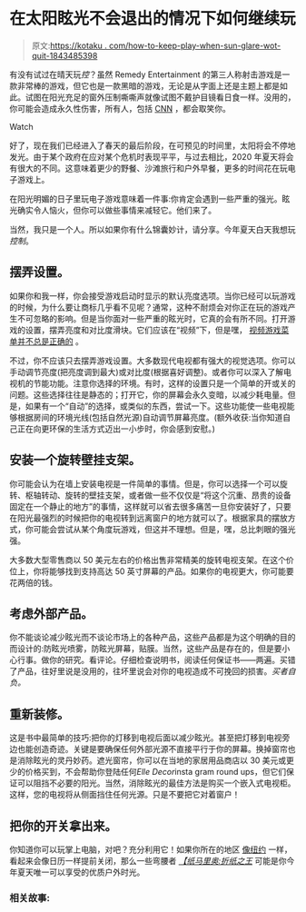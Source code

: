 # 在太阳眩光不会退出的情况下如何继续玩

> 原文:[https://kotaku . com/how-to-keep-play-when-sun-glare-wot-quit-1843485398](https://kotaku.com/how-to-keep-playing-when-sun-glare-wont-quit-1843485398)

有没有试过在晴天玩*控*？虽然 Remedy Entertainment 的第三人称射击游戏是一款非常棒的游戏，但它也是一款黑暗的游戏，无论是从字面上还是主题上都是如此。试图在阳光充足的窗外压制嘶嘶声就像试图不戴护目镜看日食一样。没用的，你可能会造成永久性伤害，所有人，包括 [CNN](https://www.cnn.com/2017/08/21/politics/trump-solar-eclipse/index.html) ，都会取笑你。

Watch

好了，现在我们已经进入了春天的最后阶段，在可预见的时间里，太阳将会不停地发光。由于某个政府在应对某个危机时表现平平，与过去相比，2020 年夏天将会有很大的不同。这意味着更少的野餐、沙滩旅行和户外早餐，更多的时间花在玩电子游戏上。

在阳光明媚的日子里玩电子游戏意味着一件事:你肯定会遇到一些严重的强光。眩光确实令人恼火，但你可以做些事情来减轻它。他们来了。

当然，我只是一个人。所以如果你有什么锦囊妙计，请分享。今年夏天白天我想玩*控制*。

## 摆弄设置。

如果你和我一样，你会接受游戏启动时显示的默认亮度选项。当你已经可以玩游戏的时候，为什么要让商标几乎看不见呢？通常，这种不耐烦会对你正在玩的游戏产生不可忽略的影响。但是当你面对一些严重的眩光时，它真的会有所不同。打开游戏的设置，摆弄亮度和对比度滑块。它们应该在“视频”下，但是嘿， [视频游戏菜单并不总是正确的](https://kotaku.com/the-ten-commandments-of-video-game-menus-sinners-and-s-5960230) 。

不过，你不应该只去摆弄游戏设置。大多数现代电视都有强大的视觉选项。你可以手动调节亮度(把亮度调到最大)或对比度(根据喜好调整)。或者你可以深入了解电视机的节能功能。注意你选择的环境。有时，这样的设置只是一个简单的开或关的问题。这些选择往往是静态的；打开它，你的屏幕会永久变暗，以减少耗电量。但是，如果有一个“自动”的选择，或类似的东西，尝试一下。这些功能使一些电视能够根据房间的环境光线(包括自然光源)自动调节屏幕亮度。(额外收获:当你知道自己正在向更环保的生活方式迈出一小步时，你会感到安慰。)

## 安装一个旋转壁挂支架。

你可能会认为在墙上安装电视是一件简单的事情。但是，你可以选择一个可以旋转、枢轴转动、旋转的壁挂支架，或者做一些不仅仅是“将这个沉重、昂贵的设备固定在一个静止的地方”的事情，这样就可以省去很多痛苦一旦你安装好了，只要在阳光最强烈的时候把你的电视转到远离窗户的地方就可以了。根据家具的摆放方式，你可能会尝试从某个角度玩游戏，但这并不理想。但是，嘿，总比刺眼的强光强。

大多数大型零售商以 50 美元左右的价格出售非常精美的旋转电视支架。在这个价位上，你将能够找到支持高达 50 英寸屏幕的产品。如果你的电视更大，你可能要花两倍的钱。

## 考虑外部产品。

你不能谈论减少眩光而不谈论市场上的各种产品，这些产品都是为这个明确的目的而设计的:防眩光喷雾，防眩光屏幕，贴膜。当然，这些产品是存在的，但是要小心行事。做你的研究。看评论。仔细检查说明书，阅读任何保证书——两遍。买错了产品，往好里说是没用的，往坏里说会对你的电视造成不可挽回的损害。*买者自负。*

## 重新装修。

这是书中最简单的技巧:把你的灯移到电视后面以减少眩光。甚至把灯移到电视旁边也能创造奇迹。关键是要确保任何外部光源不直接平行于你的屏幕。换掉窗帘也是消除眩光的灵丹妙药。遮光窗帘，你可以在当地的家居用品商店以 30 美元或更少的价格买到，不会帮助你登陆任何*Elle Decor*insta gram round ups，但它们保证可以阻挡不必要的阳光。当然，消除眩光的最佳方法是购买一个嵌入式电视柜。这样，您的电视将从侧面挡住任何光源。只是不要把它对着窗户！

## 把你的开关拿出来。

你知道你可以玩掌上电脑，对吧？充分利用它！如果你所在的地区 [像纽约](https://www.businessinsider.com/new-york-governor-cuomo-stay-at-home-order-june-13-2020-5?fbclid=IwAR3GHCY0WwVpu8roO8VMSpAHUEf5OVjEw13VSl5vz3gPzlXTMOXKegsRFEo) 一样，看起来会像日历一样提前关闭，那么一些弯腰者 [*【纸马里奥:折纸之王*](https://kotaku.com/nintendo-reveals-paper-mario-the-origami-king-coming-1843457822) 可能是你今年夏天唯一可以享受的优质户外时光。

### 相关故事: